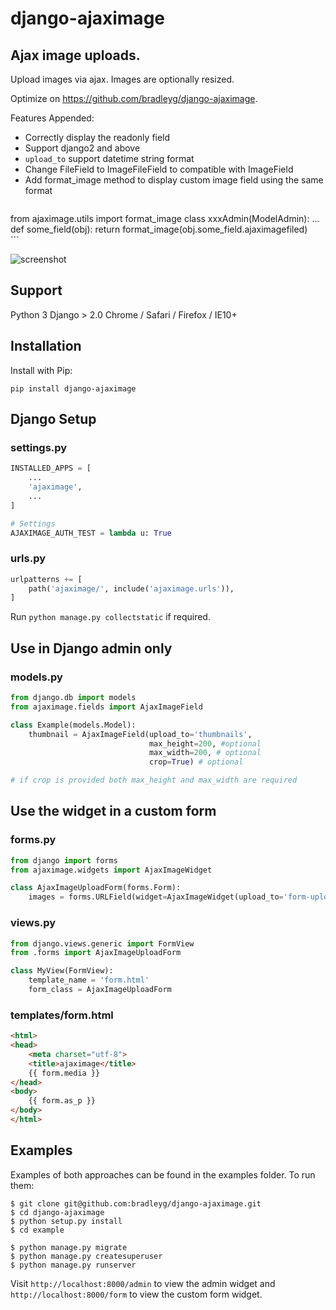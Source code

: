 django-ajaximage
===============

Ajax image uploads.
-------------------------------------

Upload images via ajax. Images are optionally resized.

Optimize on https://github.com/bradleyg/django-ajaximage.

Features Appended:

* Correctly display the readonly field
* Support django2 and above
* `upload_to` support datetime string format
* Change FileField to ImageFileField to compatible with ImageField
* Add format_image method to display custom image field using the same format
    ```
from ajaximage.utils import format_image
class xxxAdmin(ModelAdmin):
    ...
    def some_field(obj):
        return format_image(obj.some_field.ajaximagefiled)      
    ```

![screenshot](/screenshot.png?raw=true)

## Support
Python 3
Django > 2.0
Chrome / Safari / Firefox / IE10+


## Installation

Install with Pip:

```pip install django-ajaximage```

## Django Setup

### settings.py

```python
INSTALLED_APPS = [
    ...
    'ajaximage',
    ...
]

# Settings
AJAXIMAGE_AUTH_TEST = lambda u: True
```

### urls.py

```python
urlpatterns += [
    path('ajaximage/', include('ajaximage.urls')),
]
```

Run ```python manage.py collectstatic``` if required.

## Use in Django admin only

### models.py

```python
from django.db import models
from ajaximage.fields import AjaxImageField

class Example(models.Model):
    thumbnail = AjaxImageField(upload_to='thumbnails',
                               max_height=200, #optional
                               max_width=200, # optional
                               crop=True) # optional

# if crop is provided both max_height and max_width are required
```

## Use the widget in a custom form

### forms.py

```python
from django import forms
from ajaximage.widgets import AjaxImageWidget

class AjaxImageUploadForm(forms.Form):
    images = forms.URLField(widget=AjaxImageWidget(upload_to='form-uploads'))
```

### views.py

```python
from django.views.generic import FormView
from .forms import AjaxImageUploadForm

class MyView(FormView):
    template_name = 'form.html'
    form_class = AjaxImageUploadForm
```

### templates/form.html

```html
<html>
<head>
    <meta charset="utf-8">
    <title>ajaximage</title>
    {{ form.media }}
</head>
<body>
    {{ form.as_p }}
</body>
</html>
```

## Examples
Examples of both approaches can be found in the examples folder. To run them:
```shell
$ git clone git@github.com:bradleyg/django-ajaximage.git
$ cd django-ajaximage
$ python setup.py install
$ cd example

$ python manage.py migrate
$ python manage.py createsuperuser
$ python manage.py runserver
```

Visit ```http://localhost:8000/admin``` to view the admin widget and ```http://localhost:8000/form``` to view the custom form widget.
